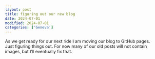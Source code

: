 ```yaml
---
layout: post
title: figuring out our new blog
date: 2024-07-01
modified: 2024-07-01
categories: ['Geneva']
---
```


As we get ready for our next ride I am moving our blog to GitHub pages. Just figuring things out. For now many of our old posts will not contain images, but I’ll eventually fix that.

